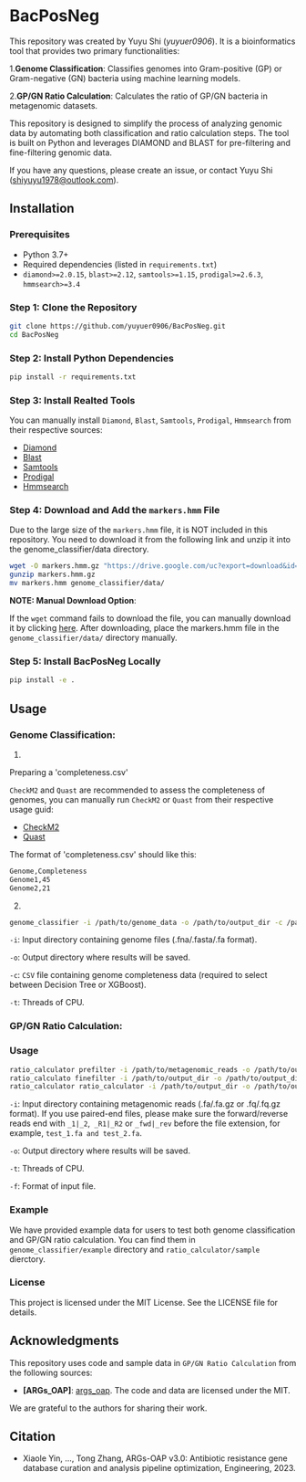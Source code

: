# BacPosNeg

This repository was created by Yuyu Shi (_yuyuer0906_). It is a bioinformatics tool that provides two primary functionalities:

1.**Genome Classification**: Classifies genomes into Gram-positive (GP) or Gram-negative (GN) bacteria using machine learning models.

2.**GP/GN Ratio Calculation**: Calculates the ratio of GP/GN bacteria in metagenomic datasets.

This repository is designed to simplify the process of analyzing genomic data by automating both classification and ratio calculation steps. The tool is built on Python and leverages DIAMOND and BLAST for pre-filtering and fine-filtering genomic data.

If you have any questions, please create an issue, or contact Yuyu Shi ([shiyuyu1978@outlook.com](shiyuyu1978@outlook.com)).

## Installation

### Prerequisites

- Python 3.7+
- Required dependencies (listed in `requirements.txt`)
- `diamond>=2.0.15`, `blast>=2.12`, `samtools>=1.15`, `prodigal>=2.6.3`, `hmmsearch>=3.4`

### Step 1: Clone the Repository

```bash
git clone https://github.com/yuyuer0906/BacPosNeg.git
cd BacPosNeg
```

### Step 2: Install Python Dependencies

```bash
pip install -r requirements.txt
```

### Step 3: Install Realted Tools

You can manually install `Diamond`, `Blast`, `Samtools`, `Prodigal`, `Hmmsearch` from their respective sources:

- [Diamond](https://github.com/bbuchfink/diamond)
- [Blast](https://blast.ncbi.nlm.nih.gov/Blast.cgi?PAGE_TYPE=BlastDocs&DOC_TYPE=Download)
- [Samtools](https://github.com/samtools/samtools)
- [Prodigal](https://github.com/hyattpd/Prodigal)
- [Hmmsearch](https://github.com/EddyRivasLab/hmmer)

### Step 4: Download and Add the `markers.hmm` File

Due to the large size of the `markers.hmm` file, it is NOT included in this repository. You need to download it from the following link and unzip it into the genome_classifier/data directory.

```bash
wget -O markers.hmm.gz "https://drive.google.com/uc?export=download&id=1bCihiTMvaKkwNx6lUzpvtfmxAwVn__ja"
gunzip markers.hmm.gz
mv markers.hmm genome_classifier/data/
```

**NOTE: Manual Download Option**: 

If the `wget` command fails to download the file, you can manually download it by clicking [here](https://drive.google.com/uc?export=download&id=1bCihiTMvaKkwNx6lUzpvtfmxAwVn__ja). After downloading, place the markers.hmm file in the `genome_classifier/data/` directory manually.
 
### Step 5: Install BacPosNeg Locally

```bash
pip install -e .
```

## Usage

### Genome Classification: 

1.
Preparing a 'completeness.csv'

`CheckM2` and `Quast` are recommended to assess the completeness of genomes, you can manually run `CheckM2` or `Quast` from their respective usage guid:

- [CheckM2](https://github.com/chklovski/CheckM2)
- [Quast](https://github.com/ablab/quast)

The format of 'completeness.csv' should like this:

```bash
Genome,Completeness
Genome1,45
Genome2,21
```

2.
```bash
genome_classifier -i /path/to/genome_data -o /path/to/output_dir -c /path/to/completeness_file.csv -t 180
```

`-i`: Input directory containing genome files (.fna/.fasta/.fa format).

`-o`: Output directory where results will be saved.

`-c`: `CSV` file containing genome completeness data (required to select between Decision Tree or XGBoost).

`-t`: Threads of CPU.

### GP/GN Ratio Calculation:

### Usage 

```bash
ratio_calculator prefilter -i /path/to/metagenomic_reads -o /path/to/output_dir -f fa/fq -t 180
ratio_calculato finefilter -i /path/to/output_dir -o /path/to/output_dir -t 180
ratio_calculator ratio_calculator -i /path/to/output_dir -o /path/to/output_dir/ratio
```

`-i`: Input directory containing metagenomic reads (.fa/.fa.gz or .fq/.fq.gz format). If you use paired-end files, please make sure the forward/reverse reads end with `_1|_2`,` _R1|_R2` or `_fwd|_rev` before the file extension, for example, `test_1.fa and test_2.fa`.

`-o`: Output directory where results will be saved.

`-t`: Threads of CPU.

`-f`: Format of input file.

### Example

We have provided example data for users to test both genome classification and GP/GN ratio calculation. You can find them in `genome_classifier/example` directory and `ratio_calculator/sample` dierctory.

### License

This project is licensed under the MIT License. See the LICENSE file for details.

## Acknowledgments

This repository uses code and sample data in `GP/GN Ratio Calculation` from the following sources:

- **[ARGs_OAP]**: [args_oap](https://github.com/xinehc/ARGs_OAP). The code and data are licensed under the MIT.

We are grateful to the authors for sharing their work.

## Citation

- Xiaole Yin, ..., Tong Zhang, ARGs-OAP v3.0: Antibiotic resistance gene database curation and analysis pipeline optimization, Engineering, 2023.




